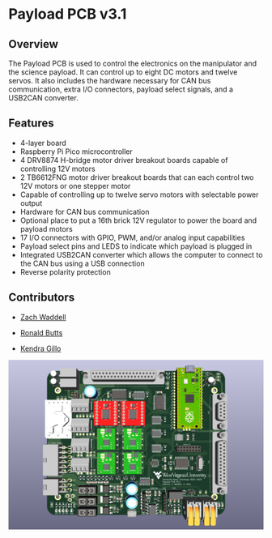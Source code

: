 # Payload PCB v3.1

## Overview
The Payload PCB is used to control the electronics on the manipulator and the science payload. It can control up to eight DC motors and twelve servos. It also includes the hardware necessary for CAN bus communication, extra I/O connectors, payload select signals, and a USB2CAN converter.

## Features
- 4-layer board
- Raspberry Pi Pico microcontroller
- 4 DRV8874 H-bridge motor driver breakout boards capable of controlling 12V motors
- 2 TB6612FNG motor driver breakout boards that can each control two 12V motors or one stepper motor
- Capable of controlling up to twelve servo motors with selectable power output
- Hardware for CAN bus communication
- Optional place to put a 16th brick 12V regulator to power the board and payload motors
- 17 I/O connectors with GPIO, PWM, and/or analog input capabilities
- Payload select pins and LEDS to indicate which payload is plugged in
- Integrated USB2CAN converter which allows the computer to connect to the CAN bus using a USB connection
- Reverse polarity protection

## Contributors
- [Zach Waddell](https://github.com/zmw0006)

- [Ronald Butts](https://github.com/rmb0034)

- [Kendra Gillo](https://github.com/kgillo)

![Picture of Payload PCB](https://github.com/team-mountaineers-urc-2023/electronics/blob/main/PCB%20Files/Payload%20PCB%20v3.1/Documentation/Payload_PCB_v3.1.png)
